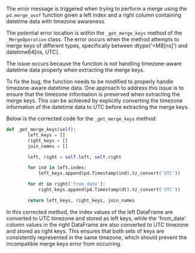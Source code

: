 The error message is triggered when trying to perform a merge using the `pd.merge_asof` function given a left index and a right column containing datetime data with timezone awareness.

The potential error location is within the `_get_merge_keys` method of the `_MergeOperation` class. The error occurs when the method attempts to merge keys of different types, specifically between dtype('<M8[ns]') and datetime64[ns, UTC].

The issue occurs because the function is not handling timezone-aware datetime data properly when extracting the merge keys.

To fix the bug, the function needs to be modified to properly handle timezone-aware datetime data. One approach to address this issue is to ensure that the timezone information is preserved when extracting the merge keys. This can be achieved by explicitly converting the timezone information of the datetime data to UTC before extracting the merge keys.

Below is the corrected code for the `_get_merge_keys` method:

```python
def _get_merge_keys(self):
        left_keys = []
        right_keys = []
        join_names = []

        left, right = self.left, self.right

        for ind in left.index:
            left_keys.append(pd.Timestamp(ind).tz_convert('UTC'))

        for dt in right['from_date']:
            right_keys.append(pd.Timestamp(dt).tz_convert('UTC'))

        return left_keys, right_keys, join_names
```

In this corrected method, the index values of the left DataFrame are converted to UTC timezone and stored as left keys, while the 'from_date' column values in the right DataFrame are also converted to UTC timezone and stored as right keys. This ensures that both sets of keys are consistently represented in the same timezone, which should prevent the incompatible merge keys error from occurring.